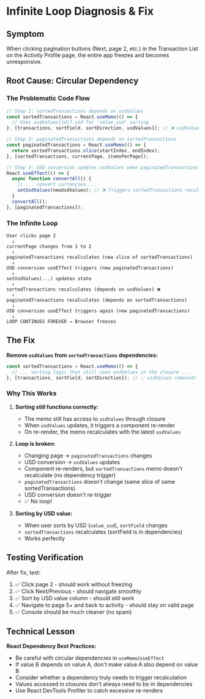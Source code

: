 # Infinite Loop Diagnosis & Fix

## Symptom
When clicking pagination buttons (Next, page 2, etc.) in the Transaction List on the Activity Profile page, the entire app freezes and becomes unresponsive.

## Root Cause: Circular Dependency

### The Problematic Code Flow

```typescript
// Step 1: sortedTransactions depends on usdValues
const sortedTransactions = React.useMemo(() => {
  // Uses usdValues[id]?.usd for 'value_usd' sorting
}, [transactions, sortField, sortDirection, usdValues]); // ❌ usdValues here!

// Step 2: paginatedTransactions depends on sortedTransactions
const paginatedTransactions = React.useMemo(() => {
  return sortedTransactions.slice(startIndex, endIndex);
}, [sortedTransactions, currentPage, itemsPerPage]);

// Step 3: USD conversion updates usdValues when paginatedTransactions changes
React.useEffect(() => {
  async function convertAll() {
    // ... convert currencies ...
    setUsdValues(newUsdValues); // ❌ Triggers sortedTransactions recalculation!
  }
  convertAll();
}, [paginatedTransactions]);
```

### The Infinite Loop

```
User clicks page 2
  ↓
currentPage changes from 1 to 2
  ↓
paginatedTransactions recalculates (new slice of sortedTransactions)
  ↓
USD conversion useEffect triggers (new paginatedTransactions)
  ↓
setUsdValues(...) updates state
  ↓
sortedTransactions recalculates (depends on usdValues) ❌
  ↓
paginatedTransactions recalculates (depends on sortedTransactions)
  ↓
USD conversion useEffect triggers again (new paginatedTransactions)
  ↓
LOOP CONTINUES FOREVER → Browser freezes
```

## The Fix

**Remove `usdValues` from `sortedTransactions` dependencies:**

```typescript
const sortedTransactions = React.useMemo(() => {
  // ... sorting logic that still uses usdValues in the closure ...
}, [transactions, sortField, sortDirection]); // ✅ usdValues removed!
```

### Why This Works

1. **Sorting still functions correctly:**
   - The memo still has access to `usdValues` through closure
   - When `usdValues` updates, it triggers a component re-render
   - On re-render, the memo recalculates with the latest `usdValues`

2. **Loop is broken:**
   - Changing page → `paginatedTransactions` changes
   - USD conversion → `usdValues` updates
   - Component re-renders, but `sortedTransactions` memo doesn't recalculate (no dependency trigger)
   - `paginatedTransactions` doesn't change (same slice of same sortedTransactions)
   - USD conversion doesn't re-trigger
   - ✅ No loop!

3. **Sorting by USD value:**
   - When user sorts by USD (`value_usd`), `sortField` changes
   - `sortedTransactions` recalculates (sortField is in dependencies)
   - Works perfectly

## Testing Verification

After fix, test:
1. ✅ Click page 2 - should work without freezing
2. ✅ Click Next/Previous - should navigate smoothly  
3. ✅ Sort by USD value column - should still work
4. ✅ Navigate to page 5+ and back to activity - should stay on valid page
5. ✅ Console should be much cleaner (no spam)

## Technical Lesson

**React Dependency Best Practices:**
- Be careful with circular dependencies in `useMemo`/`useEffect`
- If value B depends on value A, don't make value A also depend on value B
- Consider whether a dependency truly needs to trigger recalculation
- Values accessed in closures don't always need to be in dependencies
- Use React DevTools Profiler to catch excessive re-renders

